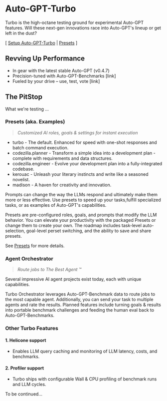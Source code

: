 # Auto-GPT-Turbo

Turbo is the high-octane testing ground for experimental Auto-GPT features. Will these next-gen innovations race into Auto-GPT's lineup or get left in the dust?

[ [Setup Auto-GPT-Turbo](/turbo/docs/setup.md) | [Presets](/turbo/docs/presets.md) ]

## Revving Up Performance
- In gear with the latest stable Auto-GPT (v0.4.7)
- Precision-tuned with Auto-GPT-Benchmarks [link]
- Fueled by your drive – use, test, vote [link]

## The PitStop

What we're testing ...

### Presets (aka. Examples)

> _Customized AI roles, goals & settings for instant execution_

- turbo - The default. Enhanced for speed with one-shot responses and batch command execution.
- codezilla.planner - Transform a simple idea into a development plan - complete with requirements and data structures.
- codezilla.engineer - Evolve your development plan into a fully-integrated codebase.
- kerouac - Unleash your literary instincts and write like a seasoned novelist.
- madison - A haven for creativity and innovation.

Prompts can change the way the LLMs respond and ultimately make them more or less effective. Use presets to speed up your tasks,fulfill specialized tasks, or as examples of Auto-GPT's capabilities.

Presets are pre-configured roles, goals, and prompts that modify the LLM behavior. You can elevate your productivity with the packaged Presets or change them to create your own. The roadmap includes task-level auto-selection, goal-level perset switching, and the ability to save and share presets.

See [Presets](/turbo/docs/presets.md) for more details.

### Agent Orchestrator

> _Route jobs to The Best Agent :tm:_

Several impressive AI agent projects exist today, each with unique capabilities. 

Turbo Orchestrator leverages Auto-GPT-Benchmark data to route jobs to the most capable agent. Additionally, you can send your task to multiple agents and rate the results. Planned features include turning goals & results into portable benchmark challenges and feeding the human eval back to Auto-GPT-Benchmarks.

### Other Turbo Features

#### 1. Helicone support
- Enables LLM query caching and monitoring of LLM latency, costs, and benchmarks.

#### 2. Profiler support
- Turbo ships with configurable Wall & CPU profiling of benchmark runs and LLM cycles.

To be continued...
